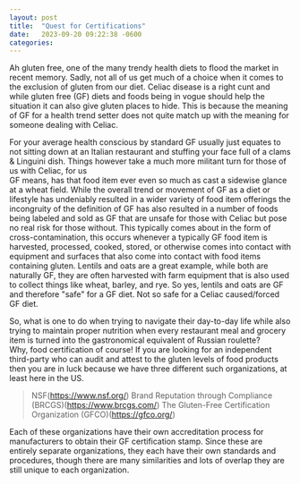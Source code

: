 ```yaml
---
layout: post
title:  "Quest for Certifications"
date:   2023-09-20 09:22:38 -0600
categories: 
---
```

Ah gluten free, one of the many trendy health diets to flood the market in recent memory. Sadly, not all of us get much of a choice when it comes to the exclusion of gluten from our diet. 
Celiac disease is a right cunt and while gluten free (GF) diets and foods being in vogue should help the situation it can also give gluten places to hide. This is because the meaning of GF for a health trend setter does not quite match up with 
the meaning for someone dealing with Celiac.  

For your average health conscious by standard GF usually just equates to not sitting down at an Italian restaurant and stuffing your face full of a clams & Linguini dish. Things however take a much more militant turn for those of us with Celiac, for us  
GF means, has that food item ever even so much as cast a sidewise glance at a wheat field. While the overall trend or movement of GF as a diet or lifestyle has undeniably resulted in a wider variety of food item offerings the incongruity of the definition of GF has also resulted in a number of foods being labeled and sold as GF that are unsafe for those with Celiac but pose no real risk for those without. This typically comes about in the form of cross-contamination, this occurs whenever a typically GF food item is harvested, processed, cooked, stored, or otherwise comes into contact with equipment and surfaces that also come into contact with food items containing gluten. Lentils and oats are a great example, while both are naturally GF, they are often harvested with farm equipment that is also used to collect things like wheat, barley, and rye. So yes, lentils and oats are GF and therefore "safe" for a GF diet. Not so safe for a Celiac caused/forced GF diet.  

So, what is one to do when trying to navigate their day-to-day life while also trying to maintain proper nutrition when every restaurant meal and grocery item is turned into the gastronomical equivalent of Russian roulette?  
Why, food certification of course! If you are looking for an independent third-party who can audit and attest to the gluten levels of food products then you are in luck because we have three different such organizations, at least here in the US.  

> NSF(https://www.nsf.org/) 
> Brand Reputation through Compliance (BRCGS)(https://www.brcgs.com/) 
> The Gluten-Free Certification Organization (GFCO)(https://gfco.org/) 

Each of these organizations have their own accreditation process for manufacturers to obtain their GF certification stamp. Since these are entirely separate organizations, they each have their own standards and procedures, though there are many similarities and lots of overlap they are still unique to each organization. 
